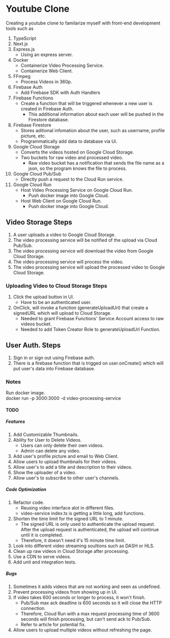 # Youtube Clone
Creating a youtube clone to familarize myself with front-end development tools such as 
1. TypeScript
2. Next.js
3. Express.js
    - Using an express server.
4. Docker
    - Containerize Video Processing Service.
    - Containerize Web Client.
5. FFmpeg
    - Process Videos in 360p.
6. Firebase Auth
    - Add Firebase SDK with Auth Handlers
7. Firebase Functions
    -  Create a function that will be triggered whenever a new user is created in Firebase Auth.
        - This additional information about each user will be pushed in the Firestore database.
8. Firebase Firestore
    - Stores aditional infomation about the user, such as username, profile picture, etc.
    - Programmatically add data to database via Ui.
9. Google Cloud Storage
    - Converts the videos hosted on Google Cloud Storage.
    - Two buckets for raw video and processed video.
        - Raw video bucket has a notification that sends the file name as a json, so the program knows the file to process.
10. Google Cloud Pub/Sub
    - Directly push a request to the Cloud Run service.
11. Google Cloud Run
    - Host Video Processing Service on Google Cloud Run.
        - Push docker image into Google Cloud.
    - Host Web Client on Google Cloud Run.
        - Push docker image into Google Cloud.

## Video Storage Steps
1. A user uploads a video to Google Cloud Storage.
2. The video processing service will be notified of the upload via Cloud Pub/Sub.
3. The video processing service will download the video from Google Cloud Storage.
4. The video processing service will process the video.
5. The video processing service will upload the processed video to Google Cloud Storage.

### Uploading Video to Cloud Storage Steps
1. Click the upload button in UI.
    - Have to be an authenticated user.
2. OnClick, will invoke a function (generateUploadUrl) that create a signedURL which will upload to Cloud Storage.
    - Needed to grant Firebase Functions' Service Account access to raw videos bucket.
    - Needed to add Token Creator Role to generateUploadUrl Function.

## User Auth. Steps
1. Sign in or sign out using Firebase auth.
2. There is a firebase function that is trigged on user.onCreate() which will put user's data into Firebase database.


### Notes

Run docker image.\
docker run -p 3000:3000 -d video-processing-service



#### TODO
##### Features
1. Add Customizable Thumbnails.
2. Ability for User to Delete Videos.
    - Users can only delete their own videos.
    - Admin can delete any video.
3. Add user's profile picture and email to Web Client.
4. Allow users to upload thumbnails for their videos.
5. Allow user's to add a title and description to their videos.
6. Show the uploader of a video.
7. Allow user's to subscribe to other user's channels.

##### Code Optimization
1. Refactor code.
    - Reusing video interface alot in different files.
    - video-service index.ts is getting a little long, add functions.
 2. Shorten the time limit for the signed URL to 1 minute.   
    - The signed URL is only used to authenticate the upload request. After the upload request is authenticated, the upload will continue until it is completed.
    - Therefore, it doesn't need it's 15 minute time limit.
3.  Look into different video streaming soultions such as DASH or HLS.
4.  Clean up raw videos in Cloud Storage after processing.
5.  Use a CDN to serve videos.
6.  Add unit and integration tests.

##### Bugs
1. Sometimes it adds videos that are not working and seen as undefined.
2. Prevent processing videos from showing up in UI.
3. If video takes 600 seconds or longer to process, it won't finish.
    - Pub/Sub max ack deadline is 600 seconds so it will close the HTTP connection.
    - Therefore, Cloud Run with a max request processing time of 3600 seconds will finish processing, but can't send ack to Pub/Sub.
    - Refer to article for potential fix.
4. Allow users to upload multiple videos without refreshing the page.

